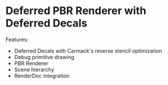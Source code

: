 # Deferred PBR Renderer with Deferred Decals

[](Images/ViewportScreenshot.png)

Features:
- Deferred Decals with Carmack's reverse stencil optimization
- Debug primitive drawing
- PBR Renderer
- Scene hierarchy
- RenderDoc integration